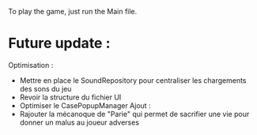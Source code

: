 To play the game, just run the Main file. 

# Future update : 
Optimisation : 
  - Mettre en place le SoundRepository pour centraliser les chargements des sons du jeu
  - Revoir la structure du fichier UI
  - Optimiser le CasePopupManager
Ajout :
  - Rajouter la mécanoque de "Parie" qui permet de sacrifier une vie pour donner un malus au joueur adverses
